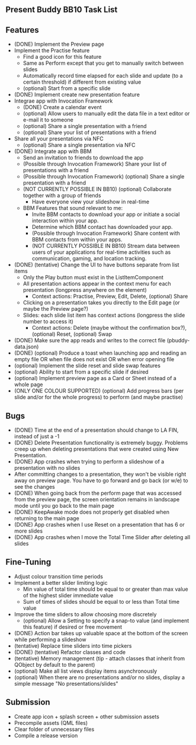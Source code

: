 Present Buddy BB10 Task List
-------------------------------------------

Features
--------------
- (DONE) Implement the Preview page
- Implement the Practise feature
	- Find a good icon for this feature
	- Same as Perform except that you get to manually switch between slides
	- Automatically record time elapsed for each slide and update (to a certain threshold) if different from existing value
	- (optional) Start from a specific slide
- (DONE) Implement create new presentation feature
- Integrae app with Invocation Framework
	- (DONE) Create a calendar event
	- (optional) Allow users to manually edit the data file in a text editor or e-mail it to someone
	- (optional) Share a single presentation with a friend
	- (optional) Share your list of presentations with a friend
- Share all your presentations via NFC
	- (optional) Share a single presentation via NFC
- (DONE) Integrate app with BBM
	- Send an invitation to friends to download the app
	- (Possible through Invocation Framework) Share your list of presentations with a friend
	- (Possible through Invocation Framework) (optional) Share a single presentation with a friend
	- (NOT CURRENTLY POSSIBLE IN BB10) (optional) Collaborate together with a group of friends
		- Have everyone view your slideshow in real-time
	- BBM Features that sound relevant to me:
		- Invite BBM contacts to download your app or initiate a social interaction within your app.
		- Determine which BBM contact has downloaded your app.
		- (Possible through Invocation Framework) Share content with BBM contacts from within your apps.
		- (NOT CURRENTLY POSSIBLE IN BB10) Stream data between users of your applications for real-time activities such as communication, gaming, and location tracking.
- (DONE) (tentative) Change the UI to have buttons separate from list items
	- Only the Play button must exist in the ListItemComponent
	- All presentation actions appear in the context menu for each presentation (longpress anywhere on the element)
		- Context actions: Practise, Preview, Edit, Delete, (optional) Share
	- Clicking on a presentation takes you directly to the Edit page (or maybe the Preview page?)
	- Slides: each slide list item has context actions (longpress the slide number to access it)
		- Context actions: Delete (maybe without the confirmation box?), (optional) Reset, (optional) Swap
- (DONE) Make sure the app reads and writes to the correct file (pbuddy-data.json)
- (DONE) (optional) Produce a toast when launching app and reading an empty file OR when file does not exist OR when error opening file
- (optional) Implement the slide reset and slide swap features
- (optional) Ability to start from a specific slide if desired
- (optional) Implement preview page as a Card or Sheet instead of a whole page
- (ONLY ONE COLOUR SUPPORTED) (optional) Add progress bars (per slide and/or for the whole progress) to perform (and maybe practise)

Bugs
--------------
- (DONE) Time at the end of a presentation should change to LA FIN, instead of just a -1
- (DONE) Delete Presentation functionality is extremely buggy. Problems creep up when deleting presentations that were created using New Presentation.
- (DONE) App crashes when trying to perform a slideshow of a presentation with no slides
- After committing changes to a presentation, they won't be visible right away on preview page. You have to go forward and go back (or w/e) to see the changes
- (DONE) When going back from the perform page that was accessed from the preview page, the screen orientation remains in landscape mode until you go back to the main page
- (DONE) KeepAwake mode does not properly get disabled when returning to the main page
- (DONE) App crashes when I use Reset on a presentation that has 6 or more slides
- (DONE) App crashes when I move the Total Time Slider after deleting all slides

Fine-Tuning
---------------
- Adjust colour transition time periods
- Implement a better slider limiting logic
	- Min value of total time should be equal to or greater than max value of the highest slider immediate value
	- Sum of times of slides should be equal to or less than Total time value
- Improve the time sliders to allow choosing more discretely
	- (optional) Allow a Setting to specify a snap-to value (and implement this feature) if desired or free movement
- (DONE) Action bar takes up valuable space at the bottom of the screen while performing a slideshow
- (tentative) Replace time sliders into time pickers
- (DONE) (tentative) Refactor classes and code
- (tentative) Memory management (tip - attach classes that inherit from QObject by default to the parent)
- (optional) Make all list views display items asynchronously
- (optional) When there are no presentations and/or no slides, display a simple message "No presentations/slides"

Submission
-------------------
- Create app icon + splash screen + other submission assets
- Precompile assets (QML files)
- Clear folder of unnecessary files
- Compile a release version

